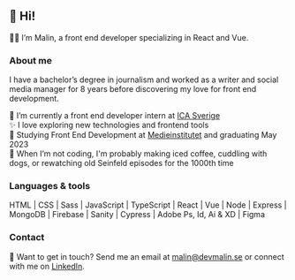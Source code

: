## 👋 Hi!

👩‍💻 I’m Malin, a front end developer specializing in React and Vue.

### About me
I have a bachelor’s degree in journalism and worked as a writer and social media manager for 8 years before discovering my love for front end development. 

🌱 I’m currently a front end developer intern at [ICA Sverige](https://www.ica.se/) <br />
✨ I love exploring new technologies and frontend tools <br />
🚀 Studying Front End Development at [Medieinstitutet](https://medieinstitutet.se/utbildningar/front-end-developer/) and graduating May 2023 <br />
🐶 When I’m not coding, I'm probably making iced coffee, cuddling with dogs, or rewatching old Seinfeld episodes for the 1000th time

### Languages & tools
HTML | CSS | Sass | JavaScript | TypeScript | React | Vue | Node | Express | MongoDB | Firebase | Sanity | Cypress | Adobe Ps, Id, Ai & XD | Figma

### Contact
💬 Want to get in touch? Send me an email at malin@devmalin.se or connect with me on [LinkedIn](https://www.linkedin.com/in/malin-helena-nilsson/).
